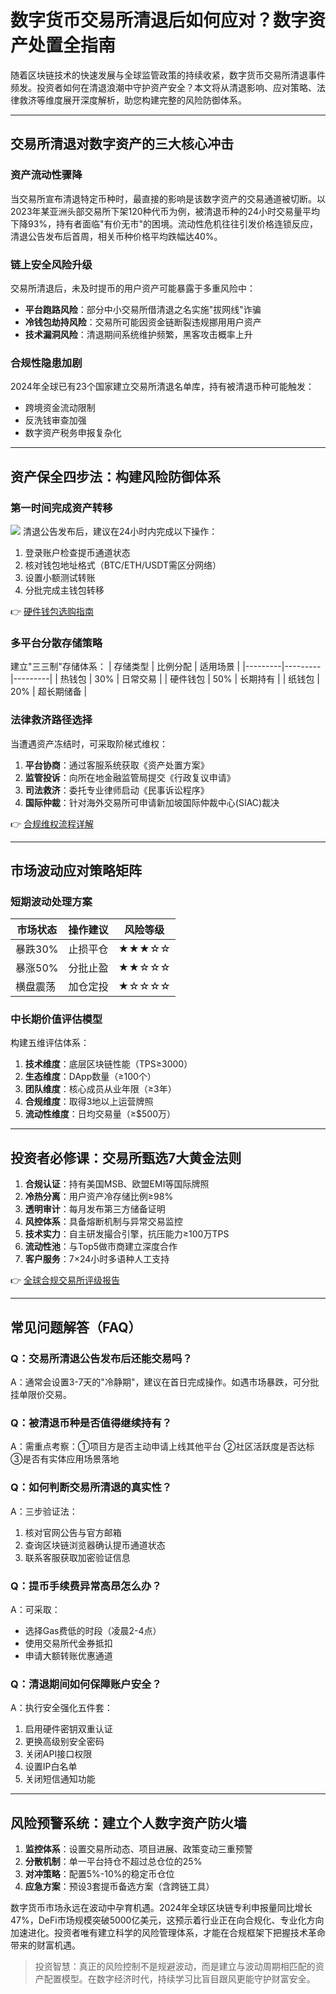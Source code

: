 # 数字货币交易所清退后如何应对？数字资产处置全指南

随着区块链技术的快速发展与全球监管政策的持续收紧，数字货币交易所清退事件频发。投资者如何在清退浪潮中守护资产安全？本文将从清退影响、应对策略、法律救济等维度展开深度解析，助您构建完整的风险防御体系。

---

## 交易所清退对数字资产的三大核心冲击

### 资产流动性骤降
当交易所宣布清退特定币种时，最直接的影响是该数字资产的交易通道被切断。以2023年某亚洲头部交易所下架120种代币为例，被清退币种的24小时交易量平均下降93%，持有者面临"有价无市"的困境。流动性危机往往引发价格连锁反应，清退公告发布后首周，相关币种价格平均跌幅达40%。

### 链上安全风险升级
交易所清退后，未及时提币的用户资产可能暴露于多重风险中：
- **平台跑路风险**：部分中小交易所借清退之名实施"拔网线"诈骗
- **冷钱包劫持风险**：交易所可能因资金链断裂违规挪用用户资产
- **技术漏洞风险**：清退期间系统维护频繁，黑客攻击概率上升

### 合规性隐患加剧
2024年全球已有23个国家建立交易所清退名单库，持有被清退币种可能触发：
- 跨境资金流动限制
- 反洗钱审查加强
- 数字资产税务申报复杂化

---

## 资产保全四步法：构建风险防御体系

### 第一时间完成资产转移
![](https://via.placeholder.com/150x30?text=STEP+1)
清退公告发布后，建议在24小时内完成以下操作：
1. 登录账户检查提币通道状态
2. 核对钱包地址格式（BTC/ETH/USDT需区分网络）
3. 设置小额测试转账
4. 分批完成主钱包转移

👉 [硬件钱包选购指南](https://bit.ly/okx_welcome)

### 多平台分散存储策略
建立"三三制"存储体系：
| 存储类型 | 比例分配 | 适用场景 |
|---------|---------|---------|
| 热钱包   | 30%     | 日常交易 |
| 硬件钱包 | 50%     | 长期持有 |
| 纸钱包   | 20%     | 超长期储备 |

### 法律救济路径选择
当遭遇资产冻结时，可采取阶梯式维权：
1. **平台协商**：通过客服系统获取《资产处置方案》
2. **监管投诉**：向所在地金融监管局提交《行政复议申请》
3. **司法救济**：委托专业律师启动《民事诉讼程序》
4. **国际仲裁**：针对海外交易所可申请新加坡国际仲裁中心(SIAC)裁决

👉 [合规维权流程详解](https://bit.ly/okx_welcome)

---

## 市场波动应对策略矩阵

### 短期波动处理方案
| 市场状态 | 操作建议 | 风险等级 |
|---------|---------|---------|
| 暴跌30% | 止损平仓 | ★★★☆☆ |
| 暴涨50% | 分批止盈 | ★★☆☆☆ |
| 横盘震荡 | 加仓定投 | ★☆☆☆☆ |

### 中长期价值评估模型
构建五维评估体系：
1. **技术维度**：底层区块链性能（TPS≥3000）
2. **生态维度**：DApp数量（≥100个）
3. **团队维度**：核心成员从业年限（≥3年）
4. **合规维度**：取得3地以上运营牌照
5. **流动性维度**：日均交易量（≥$500万）

---

## 投资者必修课：交易所甄选7大黄金法则

1. **合规认证**：持有美国MSB、欧盟EMI等国际牌照
2. **冷热分离**：用户资产冷存储比例≥98%
3. **透明审计**：每月发布第三方储备证明
4. **风控体系**：具备熔断机制与异常交易监控
5. **技术实力**：自主研发撮合引擎，抗压能力≥100万TPS
6. **流动性池**：与Top5做市商建立深度合作
7. **客户服务**：7×24小时多语种人工支持

👉 [全球合规交易所评级报告](https://bit.ly/okx_welcome)

---

## 常见问题解答（FAQ）

### Q：交易所清退公告发布后还能交易吗？
A：通常会设置3-7天的"冷静期"，建议在首日完成操作。如遇市场暴跌，可分批挂单限价交易。

### Q：被清退币种是否值得继续持有？
A：需重点考察：①项目方是否主动申请上线其他平台 ②社区活跃度是否达标 ③是否有实体应用场景落地

### Q：如何判断交易所清退的真实性？
A：三步验证法：
1. 核对官网公告与官方邮箱
2. 查询区块链浏览器确认提币通道状态
3. 联系客服获取加密验证信息

### Q：提币手续费异常高昂怎么办？
A：可采取：
- 选择Gas费低的时段（凌晨2-4点）
- 使用交易所代金券抵扣
- 申请大额转账优惠通道

### Q：清退期间如何保障账户安全？
A：执行安全强化五件套：
1. 启用硬件密钥双重认证
2. 更换高级别安全密码
3. 关闭API接口权限
4. 设置IP白名单
5. 关闭短信通知功能

---

## 风险预警系统：建立个人数字资产防火墙

1. **监控体系**：设置交易所动态、项目进展、政策变动三重预警
2. **分散机制**：单一平台持仓不超过总仓位的25%
3. **对冲策略**：配置5%-10%的稳定币仓位
4. **应急方案**：预设3套提币备选方案（含跨链工具）

数字货币市场永远在波动中孕育机遇。2024年全球区块链专利申报量同比增长47%，DeFi市场规模突破5000亿美元，这预示着行业正在向合规化、专业化方向加速进化。投资者唯有建立科学的风险管理体系，才能在合规框架下把握技术革命带来的财富机遇。

> 投资智慧：真正的风险控制不是规避波动，而是建立与波动周期相匹配的资产配置模型。在数字经济时代，持续学习比盲目跟风更能守护财富安全。
